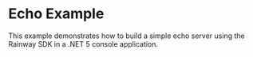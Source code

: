 ﻿# Echo Example

This example demonstrates how to build a simple echo server using the Rainway SDK in a .NET 5 console application.
